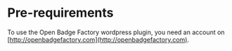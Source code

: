 # Pre-requirements

To use the Open Badge Factory wordpress plugin, you need an account on [http://openbadgefactory.com](http://openbadgefactory.com).